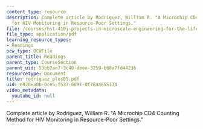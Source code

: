 ```yaml
---
content_type: resource
description: Complete article by Rodriguez, William R. "A Microchip CD4 Counting Method
  for HIV Monitoring in Resource-Poor Settings."
file: /courses/hst-410j-projects-in-microscale-engineering-for-the-life-sciences-spring-2007/e920ea0b0ce5f5376d910f78aa655174_rodriguez_plos05.pdf
file_type: application/pdf
learning_resource_types:
- Readings
ocw_type: OCWFile
parent_title: Readings
parent_type: CourseSection
parent_uid: 53bb2ae7-3c40-deee-3259-b68a7fd44236
resourcetype: Document
title: rodriguez_plos05.pdf
uid: e920ea0b-0ce5-f537-6d91-0f78aa655174
video_metadata:
  youtube_id: null
---
```

Complete article by Rodriguez, William R. "A Microchip CD4 Counting Method for HIV Monitoring in Resource-Poor Settings."

